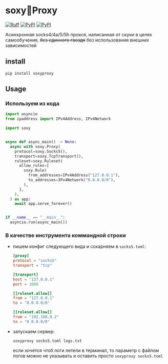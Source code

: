 # soxy🧐Proxy

[![Ruff](https://img.shields.io/endpoint?url=https://raw.githubusercontent.com/astral-sh/ruff/main/assets/badge/v2.json)](https://github.com/astral-sh/ruff)
[![PyPI](https://img.shields.io/pypi/v/soxyproxy.svg)](https://pypi.python.org/pypi/soxyproxy)
[![PyPI](https://img.shields.io/pypi/dm/soxyproxy.svg)](https://pypi.python.org/pypi/soxyproxy)

Асинхронная socks4/4a/5/5h прокся, написанная от скуки в целях самообучения, ~~без единного гвоздя~~ без использования внешних зависимостей

## install

```shell
pip install soxyproxy
```

## Usage

### Используем из кода

```python
import asyncio
from ipaddress import IPv4Address, IPv4Network

import soxy


async def async_main() -> None:
  async with soxy.Proxy(
    protocol=soxy.Socks5(),
    transport=soxy.TcpTransport(),
    ruleset=soxy.Ruleset(
      allow_rules=[
        soxy.Rule(
          from_addresses=IPv4Address("127.0.0.1"),
          to_addresses=IPv4Network("0.0.0.0/0"),
        ),
      ],
    ),
  ) as app:
    await app.serve_forever()


if __name__ == "__main__":
  asyncio.run(async_main())
```

### В качестве инструмента коммандной строки

- пишем конфиг следующего вида и сохарняем в `socks5.toml`:

  ```toml
  [proxy]
  protocol = "socks5"
  transport = "tcp"
  
  [transport]
  host = "127.0.0.1"
  port = 1080
  
  [[ruleset.allow]]
  from = "127.0.0.1"
  to = "0.0.0.0/0"
  
  [[ruleset.allow]]
  from = "192.168.0.2"
  to = "0.0.0.0/0"
  ```

- запускаем сервер:

  ```shell
  soxyproxy socks5.toml logs.txt 
  ```
  
  если хочется чтоб логи летели в терминал, то параметр с файлом логов можно не указывать и оставить просто `soxyproxy socks5.toml` 
